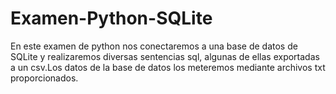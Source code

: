 # Examen-Python-SQLite
En este examen de python nos conectaremos a una base de datos de SQLite y realizaremos diversas sentencias sql, algunas de ellas exportadas a un csv.Los datos de la base de datos los meteremos mediante archivos txt proporcionados.
